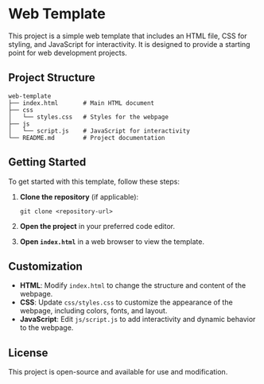# Web Template

This project is a simple web template that includes an HTML file, CSS for styling, and JavaScript for interactivity. It is designed to provide a starting point for web development projects.

## Project Structure

```
web-template
├── index.html       # Main HTML document
├── css
│   └── styles.css   # Styles for the webpage
├── js
│   └── script.js    # JavaScript for interactivity
└── README.md        # Project documentation
```

## Getting Started

To get started with this template, follow these steps:

1. **Clone the repository** (if applicable):
   ```
   git clone <repository-url>
   ```

2. **Open the project** in your preferred code editor.

3. **Open `index.html`** in a web browser to view the template.

## Customization

- **HTML**: Modify `index.html` to change the structure and content of the webpage.
- **CSS**: Update `css/styles.css` to customize the appearance of the webpage, including colors, fonts, and layout.
- **JavaScript**: Edit `js/script.js` to add interactivity and dynamic behavior to the webpage.

## License

This project is open-source and available for use and modification.